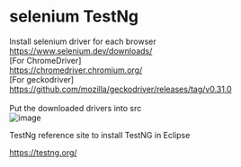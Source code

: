 # selenium TestNg

Install selenium driver for each browser <br>
https://www.selenium.dev/downloads/ <br>
[For ChromeDriver] <br>
https://chromedriver.chromium.org/ <br>
[For geckodriver] <br>
https://github.com/mozilla/geckodriver/releases/tag/v0.31.0 <br>
<br>
Put the downloaded drivers into src <br>
![image](https://user-images.githubusercontent.com/76067750/180518586-5defee27-65a0-434d-bb72-804ec40e1610.png)


TestNg reference site to install TestNG in Eclipse <br>

https://testng.org/

